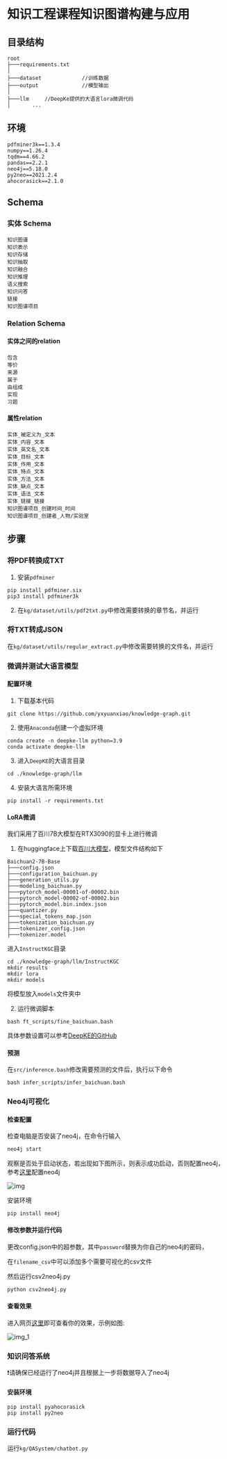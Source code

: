 # 知识工程课程知识图谱构建与应用

## 目录结构

```
root
├───requirements.txt
│
├───dataset				//训练数据
├───output				//模型输出
│
├───llm		//DeepKe提供的大语言lora微调代码
│		...
```

## 环境

```
pdfminer3k==1.3.4
numpy==1.26.4
tqdm==4.66.2
pandas==2.2.1
neo4j==5.18.0
py2neo==2021.2.4
ahocorasick==2.1.0
```

## Schema

### 实体 Schema

```
知识图谱
知识表示
知识存储
知识抽取
知识融合
知识推理
语义搜索
知识问答
链接
知识图谱项目
```

### Relation Schema

#### 实体之间的relation

```
包含
等价
来源
属于
由组成
实现
习题
```

#### 属性relation

```
实体_被定义为_文本
实体_内容_文本
实体_英文名_文本
实体_目标_文本
实体_作用_文本
实体_特点_文本
实体_方法_文本
实体_缺点_文本
实体_语法_文本
实体_链接_链接
知识图谱项目_创建时间_时间
知识图谱项目_创建者_人物/实验室
```

## 步骤

### 将PDF转换成TXT

1. 安装`pdfminer`

```
pip install pdfminer.six
pip3 install pdfminer3k
```

2. 在`kg/dataset/utils/pdf2txt.py`中修改需要转换的章节名，并运行

### 将TXT转成JSON

在`kg/dataset/utils/regular_extract.py`中修改需要转换的文件名，并运行

### 微调并测试大语言模型

#### 配置环境

1. 下载基本代码

```
git clone https://github.com/yxyuanxiao/knowledge-graph.git
```

2. 使用`Anaconda`创建一个虚拟环境
```
conda create -n deepke-llm python=3.9
conda activate deepke-llm
```


3. 进入`DeepKE`的大语言目录

```
cd ./knowledge-graph/llm
```


4. 安装大语言所需环境

```
pip install -r requirements.txt
```

#### LoRA微调

我们采用了百川7B大模型在RTX3090的显卡上进行微调

1. 在huggingface上下载[百川大模型](https://huggingface.co/baichuan-inc/Baichuan-13B-Base)，模型文件结构如下

```
Baichuan2-7B-Base
├───config.json
├───configuration_baichuan.py
├───generation_utils.py
├───modeling_baichuan.py
├───pytorch_model-00001-of-00002.bin
├───pytorch_model-00002-of-00002.bin
├───pytorch_model.bin.index.json
├───quantizer.py
├───special_tokens_map.json
├───tokenization_baichuan.py
├───tokenizer_config.json
├───tokenizer.model
```

进入`InstructKGC`目录

```
cd ./knowledge-graph/llm/InstructKGC
mkdir results
mkdir lora
mkdir models
```

将模型放入`models`文件夹中

2. 运行微调脚本

```
bash ft_scripts/fine_baichuan.bash
```

具体参数设置可以参考[DeepKE的GitHub](https://github.com/zjunlp/DeepKE/blob/main/example/llm/InstructKGC/README.md)

#### 预测

在`src/inference.bash`修改需要预测的文件后，执行以下命令

```
bash infer_scripts/infer_baichuan.bash
```

### Neo4j可视化

####  检查配置

检查电脑是否安装了neo4j，在命令行输入 

```bash
neo4j start
```

观察是否处于启动状态，若出现如下图所示，则表示成功启动，否则配置neo4j，参考[这里](./csv2neo4j/neo4j-start.pdf)配置neo4j

![img](csv2neo4j/img.png)

安装环境

```
pip install neo4j
```

#### 修改参数并运行代码

更改config.json中的超参数，其中`password`替换为你自己的neo4j的密码，

在`filename_csv`中可以添加多个需要可视化的csv文件

然后运行csv2neo4j.py

```bash
python csv2neo4j.py
```

#### 查看效果

进入网页[这里](http://localhost:7474/)即可查看你的效果，示例如图:

![img_1](csv2neo4j/img_1.png)

### 知识问答系统

❗️请确保已经运行了neo4j并且根据上一步将数据导入了neo4j

#### 安装环境

```
pip install pyahocorasick
pip install py2neo
```

### 运行代码

运行`kg/QASystem/chatbot.py`
